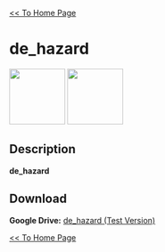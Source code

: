 [<< To Home Page](https://gekusite.github.io/Geku/)
# de_hazard

<img src="" width="100" height="100"> <img src="" width="100" height="100">

## Description
**de_hazard** 

## Download

 **Google Drive:** [de_hazard (Test Version)](https://drive.google.com/drive/folders/1Z1ANAxyPTgeTy7ZpaV4CX8-d-4y4gYq6?usp=sharing)
 
 [<< To Home Page](https://gekusite.github.io/Geku/)
